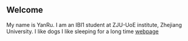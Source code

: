 ## Welcome 

My name is YanRu. 
I am an IBI1 student at ZJU-UoE institute, Zhejiang University.
I like dogs 
I like sleeping for a long time 
[webpage](https://c.zju.edu.cn/) 
